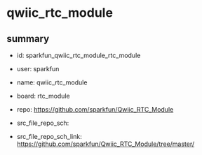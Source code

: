# qwiic_rtc_module
 
## summary 
* id: sparkfun_qwiic_rtc_module_rtc_module
* user: sparkfun
* name: qwiic_rtc_module
* board: rtc_module
* repo: https://github.com/sparkfun/Qwiic_RTC_Module



* src_file_repo_sch: 
* src_file_repo_sch_link: https://github.com/sparkfun/Qwiic_RTC_Module/tree/master/






